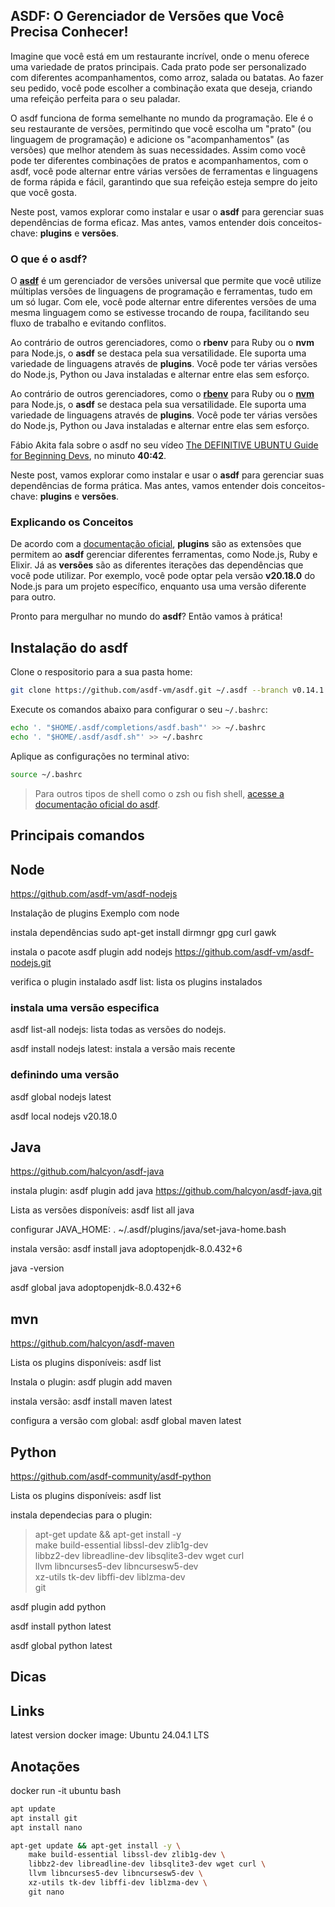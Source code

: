 ## ASDF: O Gerenciador de Versões que Você Precisa Conhecer!
Imagine que você está em um restaurante incrível, onde o menu oferece uma variedade de pratos principais. Cada prato pode ser personalizado com diferentes acompanhamentos, como arroz, salada ou batatas. Ao fazer seu pedido, você pode escolher a combinação exata que deseja, criando uma refeição perfeita para o seu paladar.

O asdf funciona de forma semelhante no mundo da programação. Ele é o seu restaurante de versões, permitindo que você escolha um "prato" (ou linguagem de programação) e adicione os "acompanhamentos" (as versões) que melhor atendem às suas necessidades. Assim como você pode ter diferentes combinações de pratos e acompanhamentos, com o asdf, você pode alternar entre várias versões de ferramentas e linguagens de forma rápida e fácil, garantindo que sua refeição esteja sempre do jeito que você gosta.

Neste post, vamos explorar como instalar e usar o **asdf** para gerenciar suas dependências de forma eficaz. Mas antes, vamos entender dois conceitos-chave: **plugins** e **versões**.

### **O que é o asdf?**
O **[asdf](https://asdf-vm.com/pt-br/)** é um gerenciador de versões universal que permite que você utilize múltiplas versões de linguagens de programação e ferramentas, tudo em um só lugar. Com ele, você pode alternar entre diferentes versões de uma mesma linguagem como se estivesse trocando de roupa, facilitando seu fluxo de trabalho e evitando conflitos.

Ao contrário de outros gerenciadores, como o **rbenv** para Ruby ou o **nvm** para Node.js, o **asdf** se destaca pela sua versatilidade. Ele suporta uma variedade de linguagens através de **plugins**. Você pode ter várias versões do Node.js, Python ou Java instaladas e alternar entre elas sem esforço. 

Ao contrário de outros gerenciadores, como o **[rbenv](https://github.com/rbenv/rbenv)** para Ruby ou o **[nvm](https://github.com/nvm-sh/nvm)** para Node.js, o **asdf** se destaca pela sua versatilidade. Ele suporta uma variedade de linguagens através de **plugins**. Você pode ter várias versões do Node.js, Python ou Java instaladas e alternar entre elas sem esforço.

Fábio Akita fala sobre o asdf no seu vídeo [The DEFINITIVE UBUNTU Guide for Beginning Devs](https://www.youtube.com/watch?v=epiyExCyb2s&t=2440s), no minuto **40:42**.

Neste post, vamos explorar como instalar e usar o **asdf** para gerenciar suas dependências de forma prática. Mas antes, vamos entender dois conceitos-chave: **plugins** e **versões**.

### Explicando os Conceitos
De acordo com a [documentação oficial](https://asdf-vm.com/pt-br/manage/plugins.html), **plugins** são as extensões que permitem ao **asdf** gerenciar diferentes ferramentas, como Node.js, Ruby e Elixir. Já as **versões** são as diferentes iterações das dependências que você pode utilizar. Por exemplo, você pode optar pela versão **v20.18.0** do Node.js para um projeto específico, enquanto usa uma versão diferente para outro.

Pronto para mergulhar no mundo do **asdf**? Então vamos à prática!

## Instalação do asdf
Clone o respositorio para a sua pasta home:
```bash
git clone https://github.com/asdf-vm/asdf.git ~/.asdf --branch v0.14.1
```

Execute os comandos abaixo para configurar o seu `~/.bashrc`:
```bash
echo '. "$HOME/.asdf/completions/asdf.bash"' >> ~/.bashrc
echo '. "$HOME/.asdf/asdf.sh"' >> ~/.bashrc
```

Aplique as configurações no terminal ativo:
```bash
source ~/.bashrc
```

> Para outros tipos de shell como o zsh ou fish shell, [acesse a documentação oficial do asdf](https://asdf-vm.com/pt-br/guide/getting-started.html#_3-adicionando-ao-seu-shell).

## Principais comandos



## Node
https://github.com/asdf-vm/asdf-nodejs


Instalação de plugins
Exemplo com node

instala dependências
sudo apt-get install dirmngr gpg curl gawk

instala o pacote
asdf plugin add nodejs https://github.com/asdf-vm/asdf-nodejs.git

verifica o plugin instalado
asdf list: lista os plugins instalados

### instala uma versão especifica
asdf list-all nodejs: lista todas as versões do nodejs.

asdf install nodejs latest: instala a versão mais recente


### definindo uma versão
asdf global nodejs latest

asdf local nodejs v20.18.0


## Java
https://github.com/halcyon/asdf-java

instala plugin:
asdf plugin add java https://github.com/halcyon/asdf-java.git

Lista as versões disponíveis:
asdf list all java

configurar JAVA_HOME:
. ~/.asdf/plugins/java/set-java-home.bash

instala versão:
asdf install java adoptopenjdk-8.0.432+6

java -version

asdf global java adoptopenjdk-8.0.432+6


## mvn
https://github.com/halcyon/asdf-maven


Lista os plugins disponíveis:
asdf list

Instala o plugin:
asdf plugin add maven

instala versão:
asdf install maven latest

configura a versão com global:
asdf global maven latest


## Python
https://github.com/asdf-community/asdf-python

Lista os plugins disponíveis:
asdf list

instala dependecias para o plugin:
> apt-get update && apt-get install -y \
    make build-essential libssl-dev zlib1g-dev \
    libbz2-dev libreadline-dev libsqlite3-dev wget curl \
    llvm libncurses5-dev libncursesw5-dev \
    xz-utils tk-dev libffi-dev liblzma-dev \
    git


asdf plugin add python


asdf install python latest


asdf global python latest

## Dicas


## Links

latest version docker image: Ubuntu 24.04.1 LTS


## Anotações
docker run -it ubuntu bash

```bash
apt update
apt install git
apt install nano
```

```bash
apt-get update && apt-get install -y \
    make build-essential libssl-dev zlib1g-dev \
    libbz2-dev libreadline-dev libsqlite3-dev wget curl \
    llvm libncurses5-dev libncursesw5-dev \
    xz-utils tk-dev libffi-dev liblzma-dev \
    git nano
```
